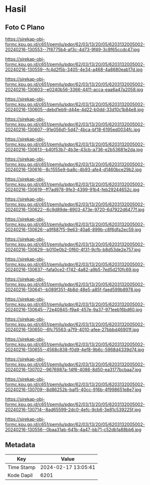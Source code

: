 # Hasil

## Foto C Plano

https://sirekap-obj-formc.kpu.go.id/c651/pemilu/pdpr/62/03/13/20/05/6203132005002-20240216-130553--7f8775b4-af3c-4d73-9f49-3c8f65ccdc47.jpg

https://sirekap-obj-formc.kpu.go.id/c651/pemilu/pdpr/62/03/13/20/05/6203132005002-20240216-130559--fc4d2f5b-3405-4e34-a468-4a8680eab17d.jpg

https://sirekap-obj-formc.kpu.go.id/c651/pemilu/pdpr/62/03/13/20/05/6203132005002-20240216-130603--e0240b56-3366-4411-acca-eaa6a47a2058.jpg

https://sirekap-obj-formc.kpu.go.id/c651/pemilu/pdpr/62/03/13/20/05/6203132005002-20240216-130605--debd1eb9-d44e-4d22-b0dd-33d10c1b84e8.jpg

https://sirekap-obj-formc.kpu.go.id/c651/pemilu/pdpr/62/03/13/20/05/6203132005002-20240216-130607--91e056d1-5d47-4bca-bf18-6195ed0034fc.jpg

https://sirekap-obj-formc.kpu.go.id/c651/pemilu/pdpr/62/03/13/20/05/6203132005002-20240216-130613--b40f53b7-4b3e-43cb-a736-e2b53681e2da.jpg

https://sirekap-obj-formc.kpu.go.id/c651/pemilu/pdpr/62/03/13/20/05/6203132005002-20240216-130616--8c1555e9-ba8c-4b93-afe4-d1460bce29b2.jpg

https://sirekap-obj-formc.kpu.go.id/c651/pemilu/pdpr/62/03/13/20/05/6203132005002-20240216-130619--ff7ad978-9fe3-4399-91b4-feb29244652c.jpg

https://sirekap-obj-formc.kpu.go.id/c651/pemilu/pdpr/62/03/13/20/05/6203132005002-20240216-130622--6c9d89de-8903-473e-9720-6d7922d6477f.jpg

https://sirekap-obj-formc.kpu.go.id/c651/pemilu/pdpr/62/03/13/20/05/6203132005002-20240216-130626--a9f887f5-9e63-40a6-899b-c8f6dfa2ec59.jpg

https://sirekap-obj-formc.kpu.go.id/c651/pemilu/pdpr/62/03/13/20/05/6203132005002-20240216-130629--b010e0b2-0f60-4f31-9cfb-b8d53de2e757.jpg

https://sirekap-obj-formc.kpu.go.id/c651/pemilu/pdpr/62/03/13/20/05/6203132005002-20240216-130637--fafa0ce2-f742-4a82-a9b5-7ed5d210fc69.jpg

https://sirekap-obj-formc.kpu.go.id/c651/pemilu/pdpr/62/03/13/20/05/6203132005002-20240216-130641--b089f351-4b8d-48e5-a85f-faed599b8978.jpg

https://sirekap-obj-formc.kpu.go.id/c651/pemilu/pdpr/62/03/13/20/05/6203132005002-20240216-130645--72e40845-f9a4-457e-9a37-971eeb16bd60.jpg

https://sirekap-obj-formc.kpu.go.id/c651/pemilu/pdpr/62/03/13/20/05/6203132005002-20240216-130650--6fc75563-a7f9-4010-afee-27bbbd46901f.jpg

https://sirekap-obj-formc.kpu.go.id/c651/pemilu/pdpr/62/03/13/20/05/6203132005002-20240216-130655--4568c838-f0d9-4ef8-9b6c-5968d4339d74.jpg

https://sirekap-obj-formc.kpu.go.id/c651/pemilu/pdpr/62/03/13/20/05/6203132005002-20240216-130702--9676987a-14f6-4086-8d50-ea3177bcbaa7.jpg

https://sirekap-obj-formc.kpu.go.id/c651/pemilu/pdpr/62/03/13/20/05/6203132005002-20240216-130709--8d86252b-baf5-40cc-916b-4f998651e8e7.jpg

https://sirekap-obj-formc.kpu.go.id/c651/pemilu/pdpr/62/03/13/20/05/6203132005002-20240216-130714--8ad65599-2dc0-4efc-9cb6-3e81c539225f.jpg

https://sirekap-obj-formc.kpu.go.id/c651/pemilu/pdpr/62/03/13/20/05/6203132005002-20240216-130556--0baa31ab-641b-4a47-bb71-c52db1a88bb6.jpg


## Metadata

| Key        | Value               |
| ---------- | ------------------- |
| Time Stamp | 2024-02-17 13:05:41 |
| Kode Dapil | 6201                |



